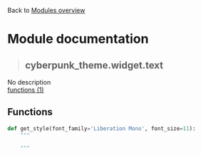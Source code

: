Back to [Modules overview](https://github.com/pyrustic/cyberpunk-theme/blob/master/docs/modules/README.md)
  
# Module documentation
>## cyberpunk\_theme.widget.text
No description
<br>
[functions (1)](https://github.com/pyrustic/cyberpunk-theme/blob/master/docs/modules/content/cyberpunk_theme.widget.text/functions.md)


## Functions
```python
def get_style(font_family='Liberation Mono', font_size=11):
    """
    
    """

```

